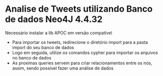 # Analise de Tweets utilizando Banco de dados Neo4J 4.4.32 

Necessário instalar a lib APOC em versão compatível

- Para importar os tweets, redirecione o diretório import para a pasta import do seu banco de dados
- Logo em seguida, utilize os comandos cypher para importar os arquivos no banco de dados
- As proximas queries servem para criar relacionamentos entre os nós, assim, sendo possível fazer uma análise de dados

